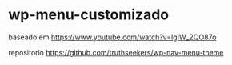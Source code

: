 # wp-menu-customizado

baseado em
https://www.youtube.com/watch?v=lgIW_2QO87o

repositorio
https://github.com/truthseekers/wp-nav-menu-theme